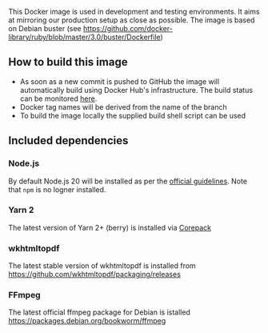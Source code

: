 This Docker image is used in development and testing environments. It aims at mirroring our production setup as close as possible. The image is based on Debian buster (see https://github.com/docker-library/ruby/blob/master/3.0/buster/Dockerfile)

## How to build this image

* As soon as a new commit is pushed to GitHub the image will automatically build using Docker Hub's infrastructure. The build status can be monitored [here](https://hub.docker.com/r/aventurini/ci-ruby/builds).
* Docker tag names will be derived from the name of the branch
* To build the image locally the supplied build shell script can be used

## Included dependencies

### Node.js

By default Node.js 20 will be installed as per the [official guidelines](https://github.com/nodesource/distributions?tab=readme-ov-file#installation-instructions). Note that `npm` is no logner installed.

### Yarn 2

The latest version of Yarn 2+ (berry) is installed via [Corepack](https://yarnpkg.com/getting-started/install)

### wkhtmltopdf

The latest stable version of wkhtmltopdf is installed from https://github.com/wkhtmltopdf/packaging/releases

### FFmpeg

The latest official ffmpeg package for Debian is istalled <https://packages.debian.org/bookworm/ffmpeg>
